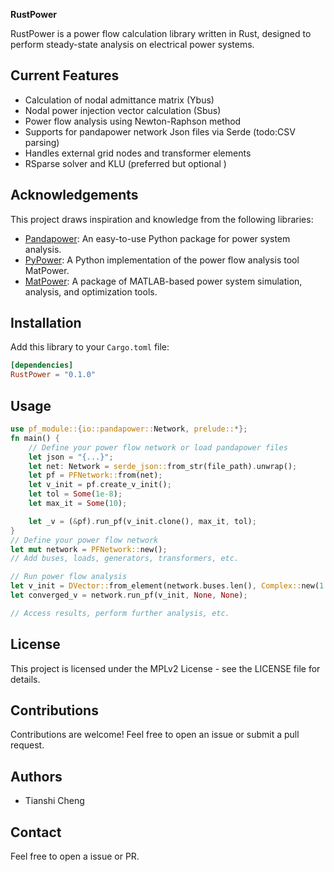 **RustPower**

RustPower is a power flow calculation library written in Rust, designed to perform steady-state analysis on electrical power systems.

## Current Features

- Calculation of nodal admittance matrix (Ybus)
- Nodal power injection vector calculation (Sbus)
- Power flow analysis using Newton-Raphson method
- Supports for pandapower network Json files via Serde (todo:CSV parsing)
- Handles external grid nodes and transformer elements
- RSparse solver and KLU (preferred but optional )

## Acknowledgements

This project draws inspiration and knowledge from the following libraries:

- [Pandapower](https://github.com/e2nIEE/pandapower): An easy-to-use Python package for power system analysis.
- [PyPower](/https://github.com/rwl/PYPOWER): A Python implementation of the power flow analysis tool MatPower.
- [MatPower](https://matpower.org/): A package of MATLAB-based power system simulation, analysis, and optimization tools.

## Installation

Add this library to your `Cargo.toml` file:

```toml
[dependencies]
RustPower = "0.1.0"
```

## Usage

```Rust
use pf_module::{io::pandapower::Network, prelude::*};
fn main() {
    // Define your power flow network or load pandapower files
    let json = "{...}";
    let net: Network = serde_json::from_str(file_path).unwrap();
    let pf = PFNetwork::from(net);
    let v_init = pf.create_v_init();
    let tol = Some(1e-8);
    let max_it = Some(10);

    let _v = (&pf).run_pf(v_init.clone(), max_it, tol);
}
// Define your power flow network
let mut network = PFNetwork::new();
// Add buses, loads, generators, transformers, etc.

// Run power flow analysis
let v_init = DVector::from_element(network.buses.len(), Complex::new(1.0, 0.0));
let converged_v = network.run_pf(v_init, None, None);

// Access results, perform further analysis, etc.
```

## License

This project is licensed under the MPLv2 License - see the LICENSE file for details.

## Contributions

Contributions are welcome! Feel free to open an issue or submit a pull request.

## Authors

- Tianshi Cheng
## Contact

Feel free to open a issue or PR.
